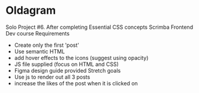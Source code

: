 # Oldagram
 Solo Project #6. After completing Essential CSS concepts Scrimba Frontend Dev course
 Requirements
 - Create only the first 'post'
 - Use semantic HTML
 - add hover effects to the icons (suggest using opacity)
 - JS file supplied (focus on HTML and CSS)
 - Figma design guide provided
 Stretch goals
 - Use js to render out all 3 posts
 - increase the likes of the post when it is clicked on

